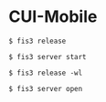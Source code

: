 # CUI-Mobile
```
$ fis3 release 
```
```
$ fis3 server start
```
```
$ fis3 release -wl
```
```
$ fis3 server open
```
